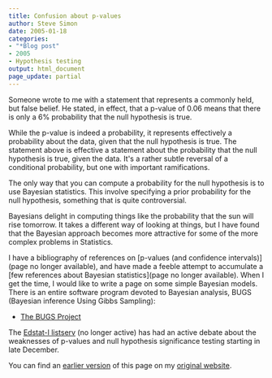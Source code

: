 ```yaml
---
title: Confusion about p-values
author: Steve Simon
date: 2005-01-18
categories:
- "*Blog post"
- 2005
- Hypothesis testing
output: html_document
page_update: partial
---
```


Someone wrote to me with a statement that represents a commonly held, but false belief. He stated, in effect, that a p-value of 0.06 means that there is only a 6% probability that the null hypothesis is true.

While the p-value is indeed a probability, it represents effectively a probability about the data, given that the null hypothesis is true. The statement above is effective a statement about the probability that the null hypothesis is true, given the data. It's a rather subtle reversal of a conditional probability, but one with important ramifications.

The only way that you can compute a probability for the null hypothesis is to use Bayesian statistics. This involve specifying a prior probability for the null hypothesis, something that is quite controversial.

Bayesians delight in computing things like the probability that the sun will rise tomorrow. It takes a different way of looking at things, but I have found that the Bayesian approach becomes more attractive for some of the more complex problems in Statistics.

I have a bibliography of references on [p-values (and confidence intervals)](page no longer available), and have made a feeble attempt to accumulate a [few references about Bayesian statistics](page no longer available). When I get the time, I would like to write a page on some simple Bayesian models. There is an entire software program devoted to Bayesian analysis, BUGS (Bayesian inference Using Gibbs Sampling):

- [The BUGS Project][bug1]

The [Edstat-l listserv][eds1] (no longer active) has had an active debate about the weaknesses of p-values and null hypothesis significance testing starting in late December.

You can find an [earlier version][sim1] of this page on my [original website][sim2].

[sim1]: http://www.pmean.com/05/ConfusionPvalues.html
[sim2]: http://www.pmean.com/original_site.html

[bug1]: https://www.mrc-bsu.cam.ac.uk/software/bugs/
[eds1]: http://www.lsoft.com/scripts/wl.exe?SL1=EDSTAT-L&H=LISTS.PSU.EDU


<!---

../library/pvalueci1.asp
../library/bayesian.asp

-->
